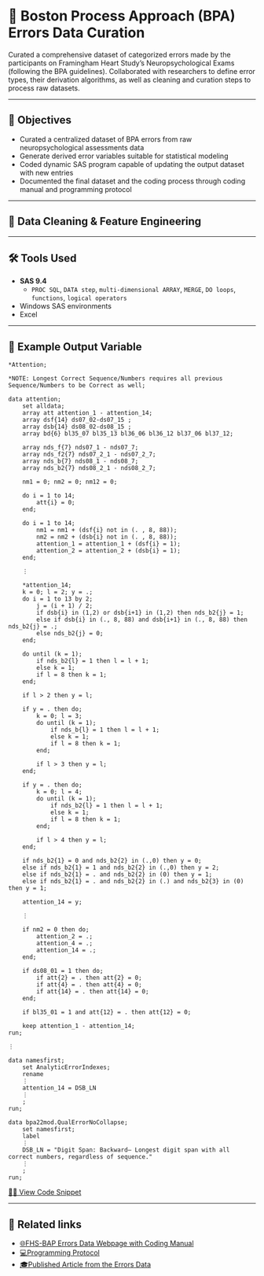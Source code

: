 # 🧠 Boston Process Approach (BPA) Errors Data Curation 

Curated a comprehensive dataset of categorized errors made by the participants on Framingham Heart Study’s Neuropsychological Exams (following the BPA guidelines).  Collaborated with researchers to define error types, their derivation algorithms, as well as cleaning and curation steps to process raw datasets.  


---

## 📌 Objectives

- Curated a centralized dataset of BPA errors from raw neuropsychological assessments data
- Generate derived error variables suitable for statistical modeling
- Coded dynamic SAS program capable of updating the output dataset with new entries
- Documented the final dataset and the coding process through coding manual and programming protocol


---
## 🔧 Data Cleaning & Feature Engineering
---

## 🛠️ Tools Used

- **SAS 9.4**
  - `PROC SQL`, `DATA step`, `multi-dimensional ARRAY`, `MERGE`, `DO loops`, `functions`, `logical operators`
- Windows SAS environments
- Excel

---

## 🔢 Example Output Variable 

```sas
*Attention;

*NOTE: Longest Correct Sequence/Numbers requires all previous Sequence/Numbers to be Correct as well;

data attention;
	set alldata;
	array att attention_1 - attention_14;
	array dsf{14} ds07_02-ds07_15 ;
	array dsb{14} ds08_02-ds08_15 ;
	array bd{6} bl35_07 bl35_13 bl36_06 bl36_12 bl37_06 bl37_12;

	array nds_f{7} nds07_1 - nds07_7;
	array nds_f2{7} nds07_2_1 - nds07_2_7;
	array nds_b{7} nds08_1 - nds08_7;
	array nds_b2{7} nds08_2_1 - nds08_2_7;

	nm1 = 0; nm2 = 0; nm12 = 0;

	do i = 1 to 14;
		att{i} = 0;
	end;

	do i = 1 to 14;
		nm1 = nm1 + (dsf{i} not in (. , 8, 88));
		nm2 = nm2 + (dsb{i} not in (. , 8, 88));
		attention_1 = attention_1 + (dsf{i} = 1);
		attention_2 = attention_2 + (dsb{i} = 1);
	end;

	⋮
 
	*attention_14;
	k = 0; l = 2; y = .;
	do i = 1 to 13 by 2;
		j = (i + 1) / 2;
		if dsb{i} in (1,2) or dsb{i+1} in (1,2) then nds_b2{j} = 1;
		else if dsb{i} in (., 8, 88) and dsb{i+1} in (., 8, 88) then nds_b2{j} = .;
		else nds_b2{j} = 0;
	end;

	do until (k = 1);
		if nds_b2{l} = 1 then l = l + 1;
		else k = 1;
		if l = 8 then k = 1;
	end;

	if l > 2 then y = l;

	if y = . then do;
		k = 0; l = 3; 
		do until (k = 1);
			if nds_b{l} = 1 then l = l + 1;
			else k = 1;
			if l = 8 then k = 1;
		end;

		if l > 3 then y = l;
	end;

	if y = . then do;
		k = 0; l = 4; 
		do until (k = 1);
			if nds_b2{l} = 1 then l = l + 1;
			else k = 1;
			if l = 8 then k = 1;
		end;

		if l > 4 then y = l;
	end;

	if nds_b2{1} = 0 and nds_b2{2} in (.,0) then y = 0;
	else if nds_b2{1} = 1 and nds_b2{2} in (.,0) then y = 2;
	else if nds_b2{1} = . and nds_b2{2} in (0) then y = 1;
	else if nds_b2{1} = . and nds_b2{2} in (.) and nds_b2{3} in (0) then y = 1;

	attention_14 = y;

	⋮ 

	if nm2 = 0 then do;
		attention_2 = .;
		attention_4 = .;
		attention_14 = .;
	end;

	if ds08_01 = 1 then do;
		if att{2} = . then att{2} = 0;
		if att{4} = . then att{4} = 0;
		if att{14} = . then att{14} = 0;
	end;

	if bl35_01 = 1 and att{12} = . then att{12} = 0;

	keep attention_1 - attention_14;
run;

⋮ 

data namesfirst;
	set AnalyticErrorIndexes;
	rename
	⋮ 
	attention_14 = DSB_LN
	⋮ 
	;
run;

data bpa22mod.QualErrorNoCollapse;
	set namesfirst;
	label
	⋮ 
	DSB_LN = "Digit Span: Backward— Longest digit span with all correct numbers, regardless of sequence."
	⋮ 
	;
run;
```
[👨‍💻 View Code Snippet](codes/CodeSnippet.sas)

---

## 🔗 Related links

- [🌐FHS-BAP Errors Data Webpage with Coding Manual](https://fhsbap.bu.edu/docs_main/qualitative_errors_in_neuropsychological_exams)
- [💻Programming Protocol](https://www.bu.edu/fhs/share/protocols/vr_npqerror_2021_a_1468s_protocol1.pdf)
- [🎓Published Article from the Errors Data](https://doi.org/10.1093/arclin/acad067.009)
